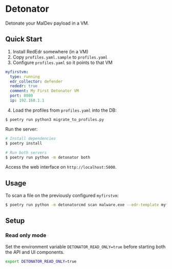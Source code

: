 # Detonator

Detonate your MalDev payload in a VM. 


## Quick Start

1) Install RedEdr somewhere (in a VM)
2) Copy `profiles.yaml.sample` to `profiles.yaml`
3) Configure `profiles.yaml` so it points to that VM

```yaml
myfirstvm:
  type: running
  edr_collector: defender
  rededr: true
  comment: My First Detonator VM
  port: 8080
  ip: 192.168.1.1
```

4) Load the profiles from `profiles.yaml` into the DB:
```
$ poetry run python3 migrate_to_profiles.py
```


Run the server:
```bash
# Install dependencies
$ poetry install

# Run both servers
$ poetry run python -m detonator both
```

Access the web interface on `http://localhost:5000`.


## Usage

To scan a file on the previously configured `myfirstvm`:

```bash
$ poetry run python -m detonatorcmd scan malware.exe --edr-template myfirstvm
```



## Setup 

### Read only mode

Set the environment variable `DETONATOR_READ_ONLY=true` before starting both the API and UI components.

```bash
export DETONATOR_READ_ONLY=true
```
